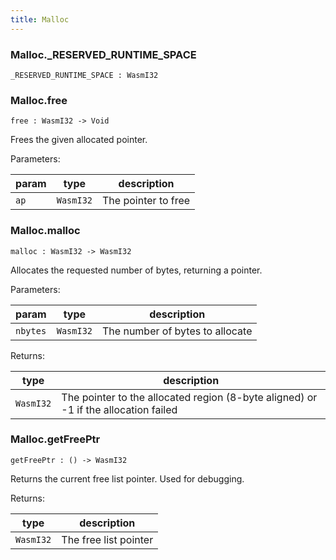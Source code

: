 ```yaml
---
title: Malloc
---
```


### Malloc.**_RESERVED_RUNTIME_SPACE**

```grain
_RESERVED_RUNTIME_SPACE : WasmI32
```

### Malloc.**free**

```grain
free : WasmI32 -> Void
```

Frees the given allocated pointer.

Parameters:

|param|type|description|
|-----|----|-----------|
|`ap`|`WasmI32`|The pointer to free|

### Malloc.**malloc**

```grain
malloc : WasmI32 -> WasmI32
```

Allocates the requested number of bytes, returning a pointer.

Parameters:

|param|type|description|
|-----|----|-----------|
|`nbytes`|`WasmI32`|The number of bytes to allocate|

Returns:

|type|description|
|----|-----------|
|`WasmI32`|The pointer to the allocated region (8-byte aligned) or -1 if the allocation failed|

### Malloc.**getFreePtr**

```grain
getFreePtr : () -> WasmI32
```

Returns the current free list pointer.
Used for debugging.

Returns:

|type|description|
|----|-----------|
|`WasmI32`|The free list pointer|

